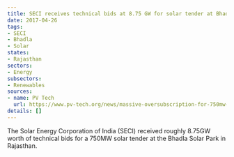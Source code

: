 ```yaml
---
title: SECI receives technical bids at 8.75 GW for solar tender at Bhadla
date: 2017-04-26
tags:
- SECI
- Bhadla
- Solar
states:
- Rajasthan
sectors:
- Energy
subsectors:
- Renewables
sources:
- name: PV Tech
  url: https://www.pv-tech.org/news/massive-oversubscription-for-750mw-solar-tender-in-indias-rajasthan
details: []
---
```


The Solar Energy Corporation of India (SECI) received roughly 8.75GW worth of technical bids for a 750MW solar tender at the Bhadla Solar Park in Rajasthan.
